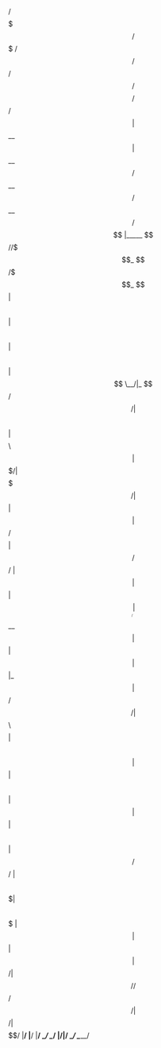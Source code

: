 
 /$$$$$$$  /$$$$$$$   /$$$$$$   /$$$$$$    /$$   /$$$$$$$$ /$$$$$$   /$$$$$$ 
| $$__  $$| $$__  $$ /$$__  $$ /$$__  $$ /$$$$  |_____ $$//$$$_  $$ /$$$_  $$
| $$  \ $$| $$  \ $$| $$  \ $$| $$  \__/|_  $$       /$$/| $$$$\ $$| $$$$\ $$
| $$$$$$$/| $$$$$$$/| $$  | $$| $$ /$$$$  | $$      /$$/ | $$ $$ $$| $$ $$ $$
| $$____/ | $$__  $$| $$  | $$| $$|_  $$  | $$     /$$/  | $$\ $$$$| $$\ $$$$
| $$      | $$  \ $$| $$  | $$| $$  \ $$  | $$    /$$/   | $$ \ $$$| $$ \ $$$
| $$      | $$  | $$|  $$$$$$/|  $$$$$$/ /$$$$$$ /$$/    |  $$$$$$/|  $$$$$$/
|__/      |__/  |__/ \______/  \______/ |______/|__/      \______/  \______/ 
                                                                             

